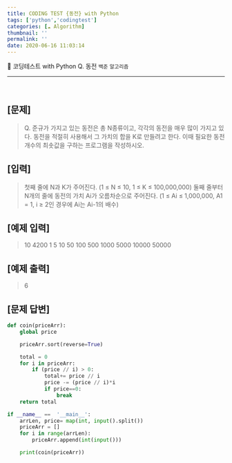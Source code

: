 ```yaml
---
title: CODING TEST {동전} with Python
tags: ['python','codingtest']
categories: [☁️ Algorithm]
thumbnail: ''
permalink: ''
date: 2020-06-16 11:03:14
---
```


📜 코딩테스트 with Python
Q. 동전
`백준` `알고리즘`
<!-- excerpt -->
<!-- toc -->

---
<br/>


## [문제] 
> Q. 준규가 가지고 있는 동전은 총 N종류이고, 각각의 동전을 매우 많이 가지고 있다.
동전을 적절히 사용해서 그 가치의 합을 K로 만들려고 한다. 이때 필요한 동전 개수의 최솟값을 구하는 프로그램을 작성하시오.

## [입력]

>첫째 줄에 N과 K가 주어진다. (1 ≤ N ≤ 10, 1 ≤ K ≤ 100,000,000)
둘째 줄부터 N개의 줄에 동전의 가치 Ai가 오름차순으로 주어진다. (1 ≤ Ai ≤ 1,000,000, A1 = 1, i ≥ 2인 경우에 Ai는 Ai-1의 배수)


## [예제 입력]

>10 4200
1
5
10
50
100
500
1000
5000
10000
50000

## [예제 출력]
> 6

## [문제 답변]

```python
def coin(priceArr):
    global price

    priceArr.sort(reverse=True)

    total = 0
    for i in priceArr:
        if (price // i) > 0:
            total+= price // i
            price -= (price // i)*i
            if price==0:
                break
    return total

if __name__ ==  '__main__':
    arrLen, price= map(int, input().split())
    priceArr = []
    for i in range(arrLen):
        priceArr.append(int(input()))

    print(coin(priceArr))
```